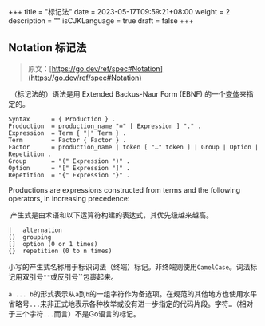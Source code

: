 +++
title = "标记法"
date = 2023-05-17T09:59:21+08:00
weight = 2
description = ""
isCJKLanguage = true
draft = false
+++
## Notation 标记法

> 原文：[https://go.dev/ref/spec#Notation](https://go.dev/ref/spec#Notation)

​	（标记法的）语法是用 Extended Backus-Naur Form (EBNF) 的一个[变体](https://en.wikipedia.org/wiki/Wirth_syntax_notation)来指定的。

```
Syntax      = { Production } .
Production  = production_name "=" [ Expression ] "." .
Expression  = Term { "|" Term } .
Term        = Factor { Factor } .
Factor      = production_name | token [ "…" token ] | Group | Option | Repetition .
Group       = "(" Expression ")" .
Option      = "[" Expression "]" .
Repetition  = "{" Expression "}" .
```

Productions are expressions constructed from terms and the following operators, in increasing precedence:

​	产生式是由术语和以下运算符构建的表达式，其优先级越来越高。

```
|   alternation
()  grouping
[]  option (0 or 1 times)
{}  repetition (0 to n times)
```

​	小写的产生式名称用于标识词法（终端）标记。非终端则使用`CamelCase`。词法标记用双引号`""`或反引号``包裹起来。

​	`a ... b`的形式表示从`a`到`b`的一组字符作为备选项。在规范的其他地方也使用水平省略号`...`来非正式地表示各种枚举或没有进一步指定的代码片段。字符`…`（相对于三个字符`...`而言）不是Go语言的标记。

